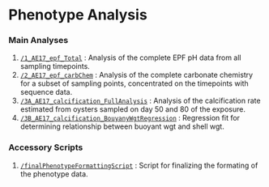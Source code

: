 # Phenotype Analysis

### Main Analyses
1) [`/1_AE17_epf_Total`](https://github.com/epigeneticstoocean/2017OAExp_Oysters/blob/master/markdown_files/Phenotype_Analysis/1_AE17_epf_Total.md) : Analysis of the complete EPF pH data from all sampling timepoints.
2) [`/2_AE17_epf_carbChem`](https://github.com/epigeneticstoocean/2017OAExp_Oysters/blob/master/markdown_files/Phenotype_Analysis/2_AE17_epf_carbChem.md) : Analysis of the complete carbonate chemistry for a subset of sampling points, concentrated on the timepoints with sequence data.
3) [`/3A_AE17_calcification_FullAnalysis`](https://github.com/epigeneticstoocean/2017OAExp_Oysters/blob/master/markdown_files/Phenotype_Analysis/3A_AE17_calcification_FullAnalysis.md) : Analysis of the calcification rate estimated from oysters sampled on day 50 and 80 of the exposure.
4) [`/3B_AE17_calcification_BouyanyWgtRegression`]() : Regression fit for determining relationship between buoyant wgt and shell wgt.

### Accessory Scripts
1) [`/finalPhenotypeFormattingScript`](https://github.com/epigeneticstoocean/2017OAExp_Oysters/blob/master/markdown_files/Phenotype_Analysis/finalPhenotypeFormattingScript.Rmd) : Script for finalizing the formating of the phenotype data.
